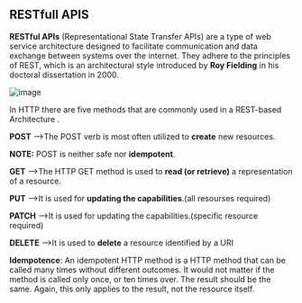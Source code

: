 ## RESTfull APIS

**RESTful APIs** (Representational State Transfer APIs) are a type of web service architecture designed to facilitate communication and data exchange between systems over the internet. They adhere to the principles of REST, which is an architectural style introduced by **Roy Fielding** in his doctoral dissertation in 2000.

<img src = "" alt="image">


In HTTP there are five methods that are commonly used in a REST-based Architecture .

 **POST**   -->The POST verb is most often utilized to **create** new resources.

 **NOTE:** POST is neither safe nor **idempotent**. 

 **GET**   -->The HTTP GET method is used to **read (or retrieve)** a representation of a resource.

 **PUT**   -->It is used for **updating the capabilities**.(all resourses required)

  **PATCH**  -->It is used for updating the capabilities.(specific resource required)
  
 **DELETE** -->It is used to **delete** a resource identified by a URI

 **Idempotence**: An idempotent HTTP method is a HTTP method that can be called many times without different outcomes. It would not matter if the method is called only once, or ten times over. The result should be the same. Again, this only applies to the result, not the resource itself. 